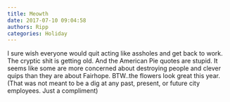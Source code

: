 ```yaml
---
title: Meowth
date: 2017-07-10 09:04:58
authors: Ripp
categories: Holiday
---
```


 I sure wish everyone would quit acting like assholes and get back to work. The cryptic shit is getting old. And the American Pie quotes are stupid. It seems like some are more concerned about destroying people and clever quips than they are about Fairhope. BTW..the flowers look great this year. (That was not meant to be a dig at any past, present, or future city employees. Just a compliment)